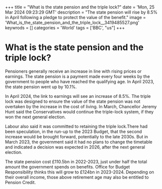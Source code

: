 +++
title = "What is the state pension and the triple lock?"
date = 'Mon, 25 Mar 2024 09:23:29 GMT'
description = "The state pension will rise by 8.5% in April following a pledge to protect the value of the benefit."
image = 'What_is_the_state_pension_and_the_triple_lock__3419485527.png'
keywrods =  []
categories = 'World'
tags = ['BBC', "us"]
+++

# What is the state pension and the triple lock?

Pensioners generally receive an increase in line with rising prices or earnings.  The state pension is a payment made every four weeks by the government to people who have reached the qualifying age.  In April 2023, the state pension went up by 10.1%.

In April 2024, the link to earnings will see an increase of 8.5%.  The triple lock was designed to ensure the value of the state pension was not overtaken by the increase in the cost of living.  In March, Chancellor Jeremy Hunt said the Conservatives would continue the triple-lock system, if they won the next general election.

Labour also said it was committed to retaining the triple lock.There had been speculation, in the run-up to the 2023 Budget, that the second increase would be brought forward, potentially to the late 2030s.  But in March 2023, the government said it had no plans to change the timetable and indicated a decision was expected in 2026, after the next general election.

The state pension cost £110.5bn in 2022-2023, just under half the total amount the government spends on benefits.  Office for Budget Responsibility thinks this will grow to £124bn in 2023-2024.  Depending on their overall income, those above retirement age may also be entitled to Pension Credit.

